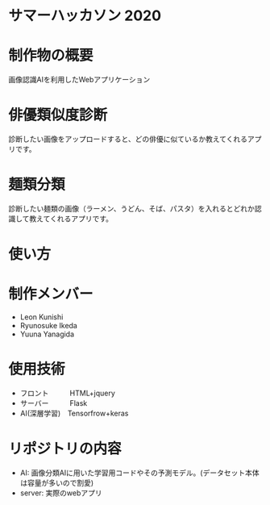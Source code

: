 # サマーハッカソン 2020 
# 制作物の概要
画像認識AIを利用したWebアプリケーション

# 俳優類似度診断
診断したい画像をアップロードすると、どの俳優に似ているか教えてくれるアプリです。
# 麺類分類
診断したい麺類の画像（ラーメン、うどん、そば、パスタ）を入れるとどれか認識して教えてくれるアプリです。
# 使い方
# 制作メンバー
 - Leon Kunishi
 - Ryunosuke Ikeda
 - Yuuna Yanagida
# 使用技術
 - フロント　　　HTML+jquery
 - サーバー　　　Flask
 - AI(深層学習)　Tensorfrow+keras
# リポジトリの内容
 - AI: 画像分類AIに用いた学習用コードやその予測モデル。(データセット本体は容量が多いので割愛)
 - server: 実際のwebアプリ
